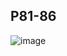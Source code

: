 ## P81-86
![image](https://user-images.githubusercontent.com/80054116/192405253-bc6e56be-b9ef-41f0-95fd-650cd1cc142b.png)
